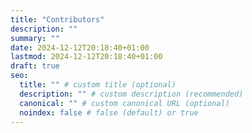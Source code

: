 ```yaml
---
title: "Contributors"
description: ""
summary: ""
date: 2024-12-12T20:18:40+01:00
lastmod: 2024-12-12T20:18:40+01:00
draft: true
seo:
  title: "" # custom title (optional)
  description: "" # custom description (recommended)
  canonical: "" # custom canonical URL (optional)
  noindex: false # false (default) or true
---
```

